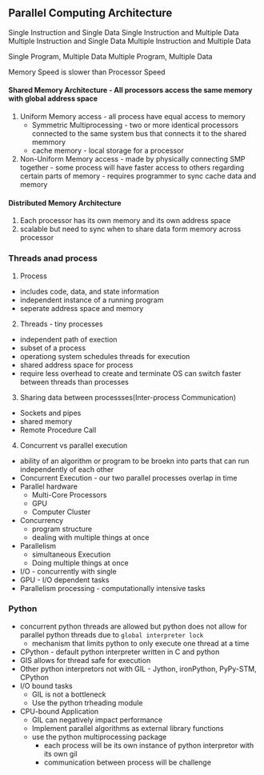 ## Parallel Computing Architecture

Single Instruction and Single Data
Single Instruction and Multiple Data
Multiple Instruction and Single Data
Multiple Instruction and Multiple Data

Single Program, Multiple Data
Multiple Program, Multiple Data

Memory Speed is slower than Processor Speed

#### Shared Memory Architecture - All processors access the same memory with global address space
  1. Uniform Memory access - all process have equal access to memory
      -  Symmetric Multiprocessing - two or more identical processors connected to the same system bus that connects it to the shared memmory
        - cache memory - local storage for a processor
  2. Non-Uniform Memory access - made by physically connecting SMP together
    - some process will have faster access to others regarding certain parts of memory
    - requires programmer to sync cache data and memory

#### Distributed Memory Architecture
  1. Each processor has its own memory and its own address space
  2. scalable but need to sync when to share data form memory across processor


### Threads anad process

1. Process
  - includes code, data, and state information
  - independent instance of a running program
  - seperate address space and memory

2. Threads - tiny processes
  - independent path of exection
  - subset of a process
  - operationg system schedules threads for execution
  - shared address space for process
  - require less overhead to create and terminate
  OS can switch faster between threads than processes

3. Sharing data between processses(Inter-process Communication)
  - Sockets and pipes
  - shared memory
  - Remote Procedure Call

4. Concurrent vs parallel execution
  - ability of an algorithm or program to be broekn into parts that can run independently of each other
  - Concurrent Execution - our two parallel processes overlap in time
  - Parallel hardware
    - Multi-Core Processors
    -  GPU
    - Computer Cluster
  - Concurrency
    - program structure
    - dealing with multiple things at once
  - Parallelism
    - simultaneous Execution
    - Doing multiple things at once
  - I/O - concurrently with single 
  - GPU - I/O dependent tasks
  - Parallelism processing - computationally intensive tasks


### Python
- concurrent python threads are allowed but python does not allow for parallel python threads due to `global interpreter lock`
  - mechanism that limits python to only execute one thread at a time
- CPython - default python interpreter written in C and python
- GIS allows for thread safe for execution
- Other python interpretors not with GIL - Jython, ironPython, PyPy-STM, CPython
- I/O bound tasks
  - GIL is not a bottleneck
  - Use the python trheading module
- CPU-bound Application
  - GIL can negatively impact performance
  - Implement parallel algorithms as external library functions
  - use the python multiprocessing package
    - each process will be its own instance of python interpretor with its own gil
    - communication between process will be challenge
